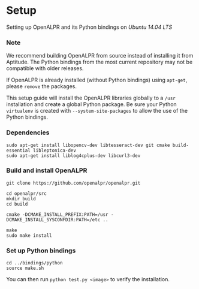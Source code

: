 # Setup

Setting up OpenALPR and its Python bindings on *Ubuntu 14.04 LTS*

### Note

We recommend building OpenALPR from source instead of installing it from Aptitude. The Python bindings from the most current repository may not be compatible with older releases.

If OpenALPR is already installed (without Python bindings) using `apt-get`, please `remove` the packages.

This setup guide will install the OpenALPR libraries globally to a `/usr` installation and create a global Python package. Be sure your Python `virtualenv` is created with `--system-site-packages` to allow the use of the Python bindings.

### Dependencies

```
sudo apt-get install libopencv-dev libtesseract-dev git cmake build-essential libleptonica-dev
sudo apt-get install liblog4cplus-dev libcurl3-dev
```

### Build and install OpenALPR

```
git clone https://github.com/openalpr/openalpr.git

cd openalpr/src
mkdir build
cd build

cmake -DCMAKE_INSTALL_PREFIX:PATH=/usr -DCMAKE_INSTALL_SYSCONFDIR:PATH=/etc ..

make
sudo make install
```

### Set up Python bindings

```
cd ../bindings/python
source make.sh
```

You can then run `python test.py <image>` to verify the installation.
